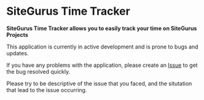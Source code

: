 # SiteGurus Time Tracker

**SiteGurus Time Tracker allows you to easily track your time on SiteGurus Projects**

This application is currently in active development and is prone to bugs and updates.

If you have any problems with the application, please create an [Issue](https://github.com/SiteGurus/SiteGurus-Time-Tracker-Releases/issues/new) to get the bug resolved quickly.

Please try to be descriptive of the issue that you faced, and the situtation that lead to the issue occurring.
